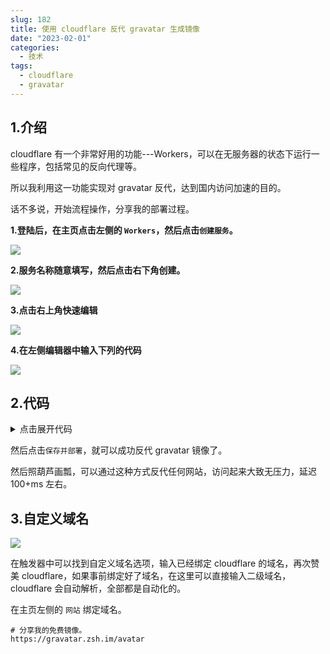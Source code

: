 ```yaml
---
slug: 182
title: 使用 cloudflare 反代 gravatar 生成镜像
date: "2023-02-01"
categories: 
  - 技术
tags: 
  - cloudflare
  - gravatar
---
```


## 1.介绍

cloudflare 有一个非常好用的功能---Workers，可以在无服务器的状态下运行一些程序，包括常见的反向代理等。

所以我利用这一功能实现对 gravatar 反代，达到国内访问加速的目的。

话不多说，开始流程操作，分享我的部署过程。

**1.登陆后，在主页点击左侧的 `Workers`，然后点击`创建服务`。**

![](https://imgurl.zishu.me/images/old/20230201/1675253358798.5h6helivsl00.webp)


**2.服务名称随意填写，然后点击右下角创建。**

![](https://imgurl.zishu.me/images/old/20230201/1675253485344.451pp9l8u920.webp)


**3.点击右上角快速编辑**

![](https://imgurl.zishu.me/images/old/20230201/image.2ple8r24vra.webp)

**4.在左侧编辑器中输入下列的代码**

![](https://imgurl.zishu.me/images/old/20230201/image.7hrwxy8aok00.webp)

## 2.代码

<details>
<summary>点击展开代码</summary>

```js
// 替换成你想镜像的站点
const upstream = 'gravatar.com'
 
// 如果那个站点有专门的移动适配站点，否则保持和上面一致
const upstream_mobile = 'gravatar.com'
 
// 你希望禁止哪些国家访问
const blocked_region = []
 
// 禁止自访问
const blocked_ip_address = []
 
// 替换成你想镜像的站点
const replace_dict = {
    '$upstream': '$custom_domain',
    '//gravatar.com': ''
}
 
//以下内容都不用动
addEventListener('fetch', event => {
    event.respondWith(fetchAndApply(event.request));
})
 
async function fetchAndApply(request) {
 
    const region = request.headers.get('cf-ipcountry').toUpperCase();
    const ip_address = request.headers.get('cf-connecting-ip');
    const user_agent = request.headers.get('user-agent');
 
    let response = null;
    let url = new URL(request.url);
    let url_host = url.host;
 
    if (url.protocol == 'http:') {
        url.protocol = 'https:'
        response = Response.redirect(url.href);
        return response;
    }
 
    if (await device_status(user_agent)) {
        upstream_domain = upstream
    } else {
        upstream_domain = upstream_mobile
    }
 
    url.host = upstream_domain;
 
    if (blocked_region.includes(region)) {
        response = new Response('Access denied: WorkersProxy is not available in your region yet.', {
            status: 403
        });
    } else if(blocked_ip_address.includes(ip_address)){
        response = new Response('Access denied: Your IP address is blocked by WorkersProxy.', {
            status: 403
        });
    } else{
        let method = request.method;
        let request_headers = request.headers;
        let new_request_headers = new Headers(request_headers);
 
        new_request_headers.set('Host', upstream_domain);
        new_request_headers.set('Referer', url.href);
 
        let original_response = await fetch(url.href, {
            method: method,
            headers: new_request_headers
        })
 
        let original_response_clone = original_response.clone();
        let original_text = null;
        let response_headers = original_response.headers;
        let new_response_headers = new Headers(response_headers);
        let status = original_response.status;
 
        new_response_headers.set('access-control-allow-origin', '*');
        new_response_headers.set('access-control-allow-credentials', true);
        new_response_headers.delete('content-security-policy');
        new_response_headers.delete('content-security-policy-report-only');
        new_response_headers.delete('clear-site-data');
 
        const content_type = new_response_headers.get('content-type');
        if (content_type.includes('text/html') && content_type.includes('UTF-8')) {
            original_text = await replace_response_text(original_response_clone, upstream_domain, url_host);
        } else {
            original_text = original_response_clone.body
        }
 
        response = new Response(original_text, {
            status,
            headers: new_response_headers
        })
    }
    return response;
}
 
async function replace_response_text(response, upstream_domain, host_name) {
    let text = await response.text()
 
    var i, j;
    for (i in replace_dict) {
        j = replace_dict[i]
        if (i == '$upstream') {
            i = upstream_domain
        } else if (i == '$custom_domain') {
            i = host_name
        }
 
        if (j == '$upstream') {
            j = upstream_domain
        } else if (j == '$custom_domain') {
            j = host_name
        }
 
        let re = new RegExp(i, 'g')
        text = text.replace(re, j);
    }
    return text;
}
 
async function device_status (user_agent_info) {
    var agents = ["Android", "iPhone", "SymbianOS", "Windows Phone", "iPad", "iPod"];
    var flag = true;
    for (var v = 0; v < agents.length; v++) { if (user_agent_info.indexOf(agents[v]) > 0) {
            flag = false;
            break;
        }
    }
    return flag;
}
```

</details>



然后点击`保存并部署`，就可以成功反代 gravatar 镜像了。

然后照葫芦画瓢，可以通过这种方式反代任何网站，访问起来大致无压力，延迟 100+ms 左右。

## 3.自定义域名

![](https://imgurl.zishu.me/images/old/20230201/1675254069096.51n0e9vl53g0.webp)

在触发器中可以找到自定义域名选项，输入已经绑定 cloudflare 的域名，再次赞美 cloudflare，如果事前绑定好了域名，在这里可以直接输入二级域名，cloudflare 会自动解析，全部都是自动化的。

在主页左侧的 `网站` 绑定域名。

```shell
# 分享我的免费镜像。
https://gravatar.zsh.im/avatar
```
